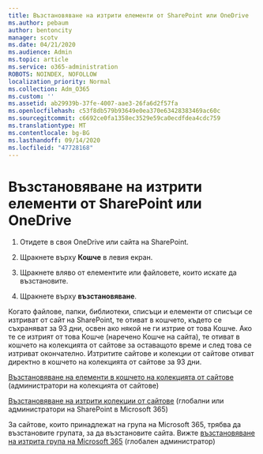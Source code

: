 ```yaml
---
title: Възстановяване на изтрити елементи от SharePoint или OneDrive
ms.author: pebaum
author: bentoncity
manager: scotv
ms.date: 04/21/2020
ms.audience: Admin
ms.topic: article
ms.service: o365-administration
ROBOTS: NOINDEX, NOFOLLOW
localization_priority: Normal
ms.collection: Adm_O365
ms.custom: ''
ms.assetid: ab29939b-37fe-4007-aae3-26fa6d2f57fa
ms.openlocfilehash: c53f8db579b93649e0ea370e63428383469ac60c
ms.sourcegitcommit: c6692ce0fa1358ec3529e59ca0ecdfdea4cdc759
ms.translationtype: MT
ms.contentlocale: bg-BG
ms.lasthandoff: 09/14/2020
ms.locfileid: "47728168"
---
```

# <a name="restore-deleted-items-from-sharepoint-or-onedrive"></a>Възстановяване на изтрити елементи от SharePoint или OneDrive

1. Отидете в своя OneDrive или сайта на SharePoint.
    
2. Щракнете върху **Кошче** в левия екран. 
    
3. Щракнете вляво от елементите или файловете, които искате да възстановите.
    
4. Щракнете върху **възстановяване**. 
    
Когато файлове, папки, библиотеки, списъци и елементи от списъци се изтриват от сайт на SharePoint, те отиват в кошчето, където се съхраняват за 93 дни, освен ако някой не ги изтрие от това Кошче. Ако те се изтрият от това Кошче (наречено Кошче на сайта), те отиват в кошчето на колекцията от сайтове за оставащото време и след това се изтриват окончателно. Изтритите сайтове и колекции от сайтове отиват директно в кошчето на колекцията от сайтове за 93 дни.
  
[Възстановяване на елементи в кошчето на колекцията от сайтове](https://go.microsoft.com/fwlink/?linkid=867800) (администратори на колекцията от сайтове) 
  
[Възстановяване на изтрити колекции от сайтове](https://go.microsoft.com/fwlink/?linkid=867660) (глобални или администратори на SharePoint в Microsoft 365) 
  
За сайтове, които принадлежат на група на Microsoft 365, трябва да възстановите групата, за да възстановите сайта. Вижте [възстановяване на изтрита група на Microsoft 365](https://go.microsoft.com/fwlink/?linkid=867802) (глобален администратор) 
  

